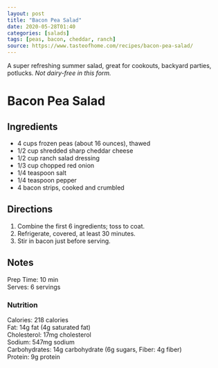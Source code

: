 ```yaml
---
layout: post
title: "Bacon Pea Salad"
date: 2020-05-28T01:40
categories: [salads]
tags: [peas, bacon, cheddar, ranch]
source: https://www.tasteofhome.com/recipes/bacon-pea-salad/
---
```

A super refreshing summer salad, great for cookouts, backyard parties, potlucks. *Not dairy-free in this form.*


# Bacon Pea Salad #

## Ingredients ##

- 4 cups frozen peas (about 16 ounces), thawed
- 1/2 cup shredded sharp cheddar cheese
- 1/2 cup ranch salad dressing
- 1/3 cup chopped red onion
- 1/4 teaspoon salt
- 1/4 teaspoon pepper
- 4 bacon strips, cooked and crumbled

## Directions ##

1. Combine the first 6 ingredients; toss to coat. 
2. Refrigerate, covered, at least 30 minutes. 
3. Stir in bacon just before serving.

## Notes ##

Prep Time: 10 min  
Serves: 6 servings

### Nutrition ###

Calories: 218 calories  
Fat: 14g fat (4g saturated fat)  
Cholesterol: 17mg cholesterol  
Sodium: 547mg sodium  
Carbohydrates: 14g carbohydrate (6g sugars, Fiber: 4g fiber)  
Protein: 9g protein  
